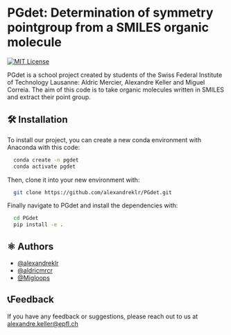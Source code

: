 # PGdet: Determination of symmetry pointgroup from a SMILES organic molecule

[![MIT License](https://img.shields.io/badge/License-MIT-green.svg)](https://choosealicense.com/licenses/mit/)

PGdet is a school project created by students of the Swiss Federal Institute of Technology Lausanne: Aldric Mercier, Alexandre Keller and Miguel Correia. The aim of this code is to take organic molecules written in SMILES and extract their point group.


## 🛠️ Installation

To install our project, you can create a new conda environment with Anaconda with this code:

```bash
  conda create -n pgdet
  conda activate pgdet
```
Then, clone it into your new environment with:
```bash
  git clone https://github.com/alexandreklr/PGdet.git
```
Finally navigate to PGdet and install the dependencies with:
```bash
  cd PGdet
  pip install -e .
```


## ⚛️ Authors

- [@alexandreklr](https://github.com/alexandreklr)
- [@aldricmrcr](https://github.com/aldricmrcr)
- [@Migloops](https://github.com/Migloops)

## 📞Feedback

If you have any feedback or suggestions, please reach out to us at alexandre.keller@epfl.ch
